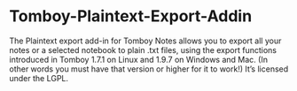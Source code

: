 # Tomboy-Plaintext-Export-Addin

The Plaintext export add-in for Tomboy Notes allows you to export
all your notes or a selected notebook to plain .txt files, using the export functions introduced in Tomboy 1.7.1 on Linux and 1.9.7 on Windows and Mac. (In other words you must have that version or higher for it to work!) It’s licensed under the LGPL.
